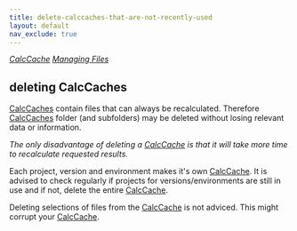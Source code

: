 ```yaml
---
title: delete-calccaches-that-are-not-recently-used
layout: default
nav_exclude: true
---
```

*[CalcCache](CalcCache "wikilink") [Managing
Files](CalcCache_Managing_Files "wikilink")*

## deleting CalcCaches

[CalcCaches](CalcCache "wikilink") contain files that can always be
recalculated. Therefore [CalcCaches](CalcCache "wikilink") folder (and
subfolders) may be deleted without losing relevant data or information.

*The only disadvantage of deleting a [CalcCache](CalcCache "wikilink")
is that it will take more time to recalculate requested results.*

Each project, version and environment makes it's own
[CalcCache](CalcCache "wikilink"). It is advised to check regularly if
projects for versions/environments are still in use and if not, delete
the entire [CalcCache](CalcCache "wikilink").

Deleting selections of files from the [CalcCache](CalcCache "wikilink")
is not adviced. This might corrupt your
[CalcCache](CalcCache "wikilink").